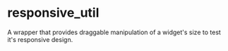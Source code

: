 # responsive_util

A wrapper that provides draggable manipulation of a widget's size to test it's responsive design.

<br>
 